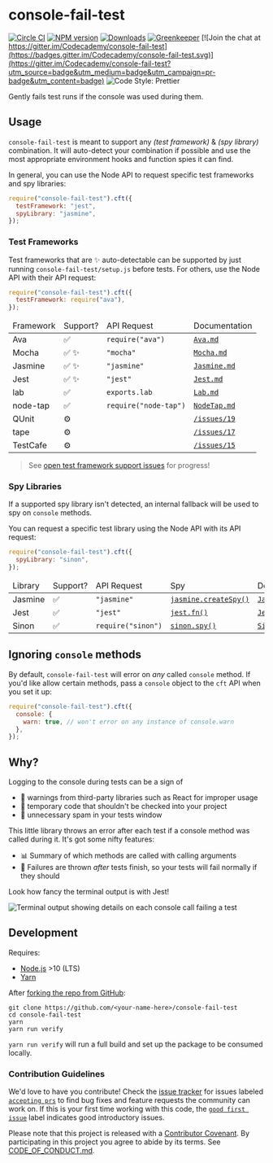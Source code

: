 # console-fail-test

[![Circle CI](https://circleci.com/gh/Codecademy/console-fail-test.svg?style=svg)](https://circleci.com/gh/Codecademy/console-fail-test)
[![NPM version](https://img.shields.io/npm/v/console-fail-test.svg)](https://npmjs.org/package/console-fail-test)
[![Downloads](http://img.shields.io/npm/dm/console-fail-test.svg)](https://npmjs.org/package/console-fail-test)
[![Greenkeeper](https://badges.greenkeeper.io/Codecademy/console-fail-test.svg)](https://greenkeeper.io/)
[![Join the chat at https://gitter.im/Codecademy/console-fail-test](https://badges.gitter.im/Codecademy/console-fail-test.svg)](https://gitter.im/Codecademy/console-fail-test?utm_source=badge&utm_medium=badge&utm_campaign=pr-badge&utm_content=badge)
![Code Style: Prettier](https://img.shields.io/badge/code_style-prettier-14cc21.svg)

Gently fails test runs if the console was used during them.

## Usage

`console-fail-test` is meant to support any _(test framework)_ & _(spy library)_ combination.
It will auto-detect your combination if possible and use the most appropriate environment hooks and function spies it can find.

In general, you can use the Node API to request specific test frameworks and spy libraries:

```js
require("console-fail-test").cft({
  testFramework: "jest",
  spyLibrary: "jasmine",
});
```

### Test Frameworks

Test frameworks that are ✨ auto-detectable can be supported by just running `console-fail-test/setup.js` before tests.
For others, use the Node API with their API request:

```js
require("console-fail-test").cft({
  testFramework: require("ava"),
});
```

<table>
  <thead>
    <tr>
      <td>Framework</td>
      <td>Support?</td>
      <td>API Request</td>
      <td>Documentation</td>
    </tr>
  </thead>
  <tbody>
    <tr>
      <td>Ava</td>
      <td>
        <span aria-label="supported" role="img">✅️</span>
      </td>
      <td>
        <code>require("ava")</code>
      </td>
      <td>
        <a href="./docs/Ava.md">
          <code>Ava.md</code>
        </a>
      </td>
    </tr>
    <tr>
      <td>Mocha</td>
      <td>
        <span aria-label="supported" role="img">✅️</span>
        <span aria-label="auto detectable" role="img">✨</span>
      </td>
      <td>
        <code>"mocha"</code>
      </td>
      <td>
        <a href="./docs/Mocha.md">
          <code>Mocha.md</code>
        </a>
      </td>
    </tr>
    <tr>
      <td>Jasmine</td>
      <td>
        <span aria-label="supported" role="img">✅️</span>
        <span aria-label="auto detectable" role="img">✨</span>
      </td>
      <td>
        <code>"jasmine"</code>
      </td>
      <td>
        <a href="./docs/Jasmine.md">
          <code>Jasmine.md</code>
        </a>
      </td>
    </tr>
    <tr>
      <td>Jest</td>
      <td>
        <span aria-label="supported" role="img">✅️</span>
        <span aria-label="auto detectable" role="img">✨</span>
      </td>
      <td>
        <code>"jest"</code>
      </td>
      <td>
        <a href="./docs/Jest.md">
          <code>Jest.md</code>
        </a>
      </td>
    </tr>
    <tr>
      <td>lab</td>
      <td>
        <span aria-label="supported" role="img">✅</span>
      </td>
      <td>
        <code>exports.lab</code>
      </td>
      <td>
        <a href="./docs/Lab.md">
          <code>Lab.md</code>
        </a>
      </td>
    </tr>
    <tr>
      <td>node-tap</td>
      <td>
        <span aria-label="supported" role="img">✅️</span>
      </td>
      <td>
        <code>require("node-tap")</code>
      </td>
      <td>
        <a href="./docs/NodeTap.md">
          <code>NodeTap.md</code>
        </a>
      </td>
    </tr>
    <tr>
      <td>QUnit</td>
      <td>
        <span aria-label="not yet supported" role="img">⚙️</span>
      </td>
      <td />
      <td>
        <a href="https://github.com/Codecademy/console-fail-test/issues/19">
          <code>/issues/19</code>
        </a>
      </td>
    </tr>
    <tr>
      <td>tape</td>
      <td>
        <span aria-label="not yet supported" role="img">⚙️</span>
      </td>
      <td />
      <td>
        <a href="https://github.com/Codecademy/console-fail-test/issues/17">
          <code>/issues/17</code>
        </a>
      </td>
    </tr>
    <tr>
      <td>TestCafe</td>
      <td>
        <span aria-label="not yet supported" role="img">⚙️</span>
      </td>
      <td />
      <td>
        <a href="https://github.com/Codecademy/console-fail-test/issues/15">
          <code>/issues/15</code>
        </a>
      </td>
    </tr>
  </tbody>
</table>

> See [open test framework support issues](https://github.com/Codecademy/console-fail-test/issues?q=is%3Aissue+is%3Aopen+label%3A%22test+framework+support%22) for progress!

### Spy Libraries

If a supported spy library isn't detected, an internal fallback will be used to spy on `console` methods.

You can request a specific test library using the Node API with its API request:

```js
require("console-fail-test").cft({
  spyLibrary: "sinon",
});
```

<table>
  <thead>
    <tr>
      <td>Library</td>
      <td>Support?</td>
      <td>API Request</td>
      <td>Spy</td>
      <td>Documentation</td>
    </tr>
  </thead>
  <tbody>
    <tr>
      <td>Jasmine</td>
      <td>
        <span aria-label="supported" role="img">✅️</span>
      </td>
      <td>
        <code>"jasmine"</code>
      </td>
      <td>
        <a href="https://jasmine.github.io/2.0/introduction.html#section-Spies">
          <code>jasmine.createSpy()</code>
        </a>
      </td>
      <td>
        <a href="./docs/Jasmine.md">
          <code>Jasmine.md</code>
        </a>
      </td>
    </tr>
    <tr>
      <td>Jest</td>
      <td>
        <span aria-label="supported" role="img">✅️</span>
      </td>
      <td>
        <code>"jest"</code>
      </td>
      <td>
        <a href="https://jestjs.io/docs/en/mock-functions.html">
          <code>jest.fn()</code>
        </a>
      </td>
      <td>
        <a href="./docs/Jest.md">
          <code>Jest.md</code>
        </a>
      </td>
    </tr>
    <tr>
      <td>Sinon</td>
      <td>
        <span aria-label="supported" role="img">✅️</span>
      </td>
      <td>
        <code>require("sinon")</code>
      </td>
      <td>
        <a href="https://sinonjs.org/releases/latest/spies">
          <code>sinon.spy()</code>
        </a>
      </td>
      <td>
        <a href="./docs/Sinon.md">
          <code>Sinon.md</code>
        </a>
      </td>
    </tr>
  </tbody>
</table>

## Ignoring `console` methods

By default, `console-fail-test` will error on _any_ called `console` method. If you'd like allow certain methods, pass a `console` object to the `cft` API when you set it up:

```js
require("console-fail-test").cft({
  console: {
    warn: true, // won't error on any instance of console.warn
  },
});
```

## Why?

Logging to the console during tests can be a sign of

- 🚫 warnings from third-party libraries such as React for improper usage
- 🤕 temporary code that shouldn't be checked into your project
- 📢 unnecessary spam in your tests window

This little library throws an error after each test if a console method was called during it.
It's got some nifty features:

- 📊 Summary of which methods are called with calling arguments
- 🛫 Failures are thrown _after_ tests finish, so your tests will fail normally if they should

Look how fancy the terminal output is with Jest!

![Terminal output showing details on each console call failing a test](./images/sample.png)

## Development

Requires:

- [Node.js](https://nodejs.org) >10 (LTS)
- [Yarn](https://yarnpkg.com/en)

After [forking the repo from GitHub](https://help.github.com/articles/fork-a-repo):

```
git clone https://github.com/<your-name-here>/console-fail-test
cd console-fail-test
yarn
yarn run verify
```

`yarn run verify` will run a full build and set up the package to be consumed locally.

### Contribution Guidelines

We'd love to have you contribute!
Check the [issue tracker](https://github.com/Codecademy/console-fail-test/issues) for issues labeled [`accepting prs`](https://github.com/Codecademy/console-fail-test/issues?utf8=%E2%9C%93&q=is%3Aissue+is%3Aopen+label%3A%22accepting+prs%22) to find bug fixes and feature requests the community can work on.
If this is your first time working with this code, the [`good first issue`](https://github.com/Codecademy/guidelines/issues?utf8=%E2%9C%93&q=is%3Aissue+is%3Aopen+label%3A%22good+first+issue%22+) label indicates good introductory issues.

Please note that this project is released with a [Contributor Covenant](https://www.contributor-covenant.org).
By participating in this project you agree to abide by its terms.
See [CODE_OF_CONDUCT.md](./CODE_OF_CONDUCT.md).
